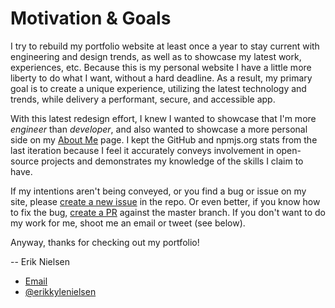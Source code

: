 # Motivation &amp; Goals

I try to rebuild my portfolio website at least once a year to stay current with
engineering and design trends, as well as to showcase my latest work,
experiences, etc. Because this is my personal website I have a little more
liberty to do what I want, without a hard deadline. As a result, my primary
goal is to create a unique experience, utilizing the latest technology and\
trends, while delivery a performant, secure, and accessible app.

With this latest redesign effort, I knew I wanted to showcase that I&#x27;m more
_engineer_ than _developer_, and also wanted to showcase a more personal side
on my [About Me](https://312development.com/#/about-me) page. I kept the GitHub
and npmjs.org stats from the last iteration because I feel it accurately
conveys involvement in open-source projects and demonstrates my knowledge of
the skills I claim to have.

If my intentions aren&#x27;t being conveyed, or you find a bug or issue on my site,
please [create a new issue](https://github.com/nielse63/312-Development/issues/new)
in the repo. Or even better, if you know how to fix the bug,
[create a PR](https://github.com/nielse63/312-Development/compare) against
the master branch. If you don&#x27;t want to do my work for me, shoot me an email
or tweet (see below).

Anyway, thanks for checking out my portfolio!

-- Erik Nielsen

- [Email](mailto:erik@312development.com)
- [@erikkylenielsen](https://twitter.com/erikkylenielsen)
